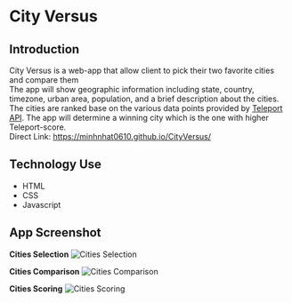 # City Versus


## Introduction
City Versus is a web-app that allow client to pick their two favorite cities and compare them\
The app will show geographic information including state, country, timezone, urban area, population, and a brief description about the cities.\
The cities are ranked base on the various data points provided by [Teleport API](https://developers.teleport.org/api/). The app will determine a winning city which is the one with higher Teleport-score.\
Direct Link: https://minhnhat0610.github.io/CityVersus/

## Technology Use
- HTML
- CSS
- Javascript

## App Screenshot
**Cities Selection**
![Cities Selection](https://i.postimg.cc/cC75rdbZ/Screenshot-2022-01-24-214532.png)

**Cities Comparison**
![Cities Comparison](https://i.postimg.cc/Vv4BxvhS/Screenshot-2022-01-24-214628.png)

**Cities Scoring**
![Cities Scoring](https://i.postimg.cc/0j570xN9/Screenshot-2022-01-24-214719.png)